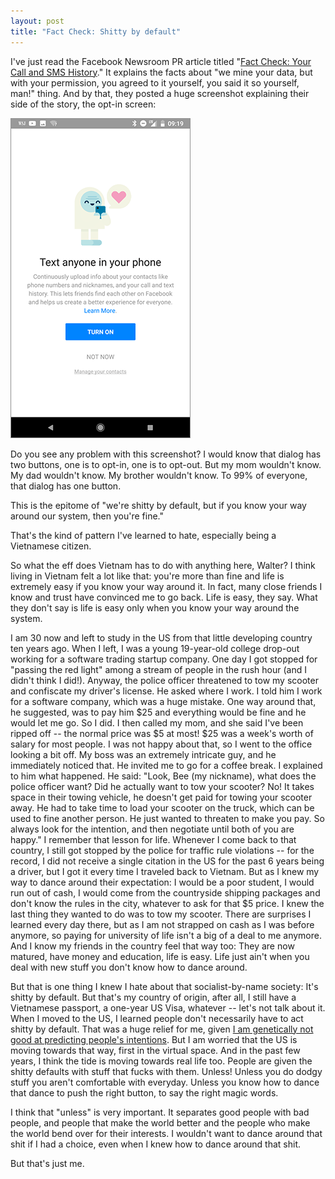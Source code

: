 ```yaml
---
layout: post
title: "Fact Check: Shitty by default"
---
```



I've just read the Facebook Newsroom PR article titled "[Fact Check: Your Call and SMS History](https://newsroom.fb.com/news/2018/03/fact-check-your-call-and-sms-history/)." It explains the facts about "we mine your data, but with your permission, you agreed to it yourself, you said it so yourself, man!" thing. And by that, they posted a huge screenshot explaining their side of the story, the opt-in screen:

![Opt the fuck in](/assets/posts-images/fb_horse-shit_screen.png "Proof!")

Do you see any problem with this screenshot? I would know that dialog has two buttons, one is to opt-in, one is to opt-out. But my mom wouldn't know. My dad wouldn't know. My brother wouldn't know.  To 99% of everyone, that dialog has one button.

This is the epitome of "we're shitty by default, but if you know your way around our system, then you're fine." 

That's the kind of pattern I've learned to hate, especially being a Vietnamese citizen.

So what the eff does Vietnam has to do with anything here, Walter? I think living in Vietnam felt a lot like that: you're more than fine and life is extremely easy if you know your way around it. In fact, many close friends I know and trust have convinced me to go back. Life is easy, they say. What they don't say is life is easy only when you know your way around the system.

I am 30 now and left to study in the US from that little developing country ten years ago. When I left, I was a young 19-year-old college drop-out working for a software trading startup company. One day I got stopped for "passing the red light" among a stream of people in the rush hour (and I didn't think I did!). Anyway, the police officer threatened to tow my scooter and confiscate my driver's license. He asked where I work. I told him I work for a software company, which was a huge mistake. One way around that, he suggested, was to pay him $25 and everything would be fine and he would let me go. So I did. I then called my mom, and she said I've been ripped off -- the normal price was $5 at most! $25 was a week's worth of salary for most people. I was not happy about that, so I went to the office looking a bit off. My boss was an extremely intricate guy, and he immediately noticed that. He invited me to go for a coffee break. I explained to him what happened. He said: "Look, Bee (my nickname), what does the police officer want? Did he actually want to tow your scooter? No! It takes space in their towing vehicle, he doesn't get paid for towing your scooter away. He had to take time to load your scooter on the truck, which can be used to fine another person. He just wanted to threaten to make you pay. So always look for the intention, and then negotiate until both of you are happy." I remember that lesson for life. Whenever I come back to that country, I still got stopped by the police for traffic rule violations -- for the record, I did not receive a single citation in the US for the past 6 years being a driver, but I got it every time I traveled back to Vietnam. But as I knew my way to dance around their expectation: I would be a poor student, I would run out of cash, I would come from the countryside shipping packages and don't know the rules in the city, whatever to ask for that $5 price. I knew the last thing they wanted to do was to tow my scooter. There are surprises I learned every day there, but as I am not strapped on cash as I was before anymore, so paying for university of life isn't a big of a deal to me anymore. And I know my friends in the country feel that way too: They are now matured, have money and education, life is easy. Life just ain't when you deal with new stuff you don't know how to dance around.

But that is one thing I knew I hate about that socialist-by-name society: It's shitty by default. But that's my country of origin, after all, I still have a Vietnamese passport, a one-year US Visa, whatever -- let's not talk about it. When I moved to the US, I learned people don't necessarily have to act shitty by default. That was a huge relief for me, given [I am genetically not good at predicting people's intentions](/posts/personal-genetics-and-me.html). But I am worried that the US is moving towards that way, first in the virtual space. And in the past few years, I think the tide is moving towards real life too. People are given the shitty defaults with stuff that fucks with them. Unless! Unless you do dodgy stuff you aren't comfortable with everyday. Unless you know how to dance that dance to push the right button, to say the right magic words.

I think that "unless" is very important. It separates good people with bad people, and people that make the world better and the people who make the world bend over for their interests. I wouldn't want to dance around that shit if I had a choice, even when I knew how to dance around that shit.

But that's just me.